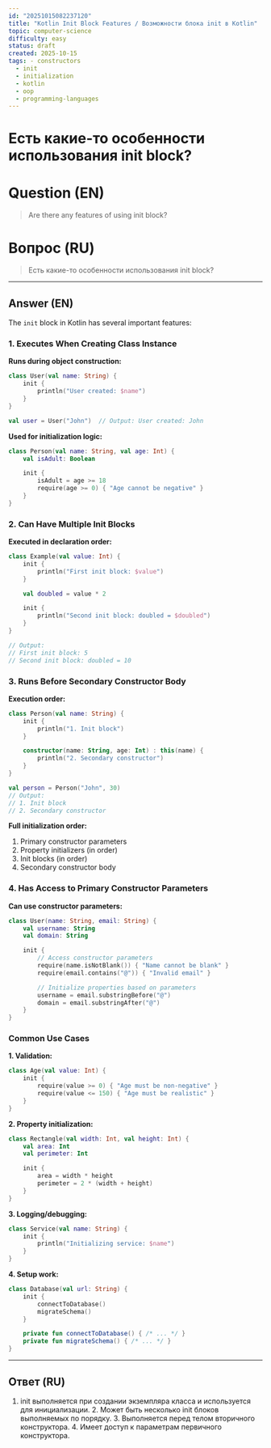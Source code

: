 ```yaml
---
id: "20251015082237120"
title: "Kotlin Init Block Features / Возможности блока init в Kotlin"
topic: computer-science
difficulty: easy
status: draft
created: 2025-10-15
tags: - constructors
  - init
  - initialization
  - kotlin
  - oop
  - programming-languages
---
```

# Есть какие-то особенности использования init block?

# Question (EN)
> Are there any features of using init block?

# Вопрос (RU)
> Есть какие-то особенности использования init block?

---

## Answer (EN)

The `init` block in Kotlin has several important features:

### 1. Executes When Creating Class Instance

**Runs during object construction:**
```kotlin
class User(val name: String) {
    init {
        println("User created: $name")
    }
}

val user = User("John")  // Output: User created: John
```

**Used for initialization logic:**
```kotlin
class Person(val name: String, val age: Int) {
    val isAdult: Boolean

    init {
        isAdult = age >= 18
        require(age >= 0) { "Age cannot be negative" }
    }
}
```

### 2. Can Have Multiple Init Blocks

**Executed in declaration order:**
```kotlin
class Example(val value: Int) {
    init {
        println("First init block: $value")
    }

    val doubled = value * 2

    init {
        println("Second init block: doubled = $doubled")
    }
}

// Output:
// First init block: 5
// Second init block: doubled = 10
```

### 3. Runs Before Secondary Constructor Body

**Execution order:**
```kotlin
class Person(val name: String) {
    init {
        println("1. Init block")
    }

    constructor(name: String, age: Int) : this(name) {
        println("2. Secondary constructor")
    }
}

val person = Person("John", 30)
// Output:
// 1. Init block
// 2. Secondary constructor
```

**Full initialization order:**
1. Primary constructor parameters
2. Property initializers (in order)
3. Init blocks (in order)
4. Secondary constructor body

### 4. Has Access to Primary Constructor Parameters

**Can use constructor parameters:**
```kotlin
class User(name: String, email: String) {
    val username: String
    val domain: String

    init {
        // Access constructor parameters
        require(name.isNotBlank()) { "Name cannot be blank" }
        require(email.contains("@")) { "Invalid email" }

        // Initialize properties based on parameters
        username = email.substringBefore("@")
        domain = email.substringAfter("@")
    }
}
```

### Common Use Cases

**1. Validation:**
```kotlin
class Age(val value: Int) {
    init {
        require(value >= 0) { "Age must be non-negative" }
        require(value <= 150) { "Age must be realistic" }
    }
}
```

**2. Property initialization:**
```kotlin
class Rectangle(val width: Int, val height: Int) {
    val area: Int
    val perimeter: Int

    init {
        area = width * height
        perimeter = 2 * (width + height)
    }
}
```

**3. Logging/debugging:**
```kotlin
class Service(val name: String) {
    init {
        println("Initializing service: $name")
    }
}
```

**4. Setup work:**
```kotlin
class Database(val url: String) {
    init {
        connectToDatabase()
        migrateSchema()
    }

    private fun connectToDatabase() { /* ... */ }
    private fun migrateSchema() { /* ... */ }
}
```

---

## Ответ (RU)

1. init выполняется при создании экземпляра класса и используется для инициализации. 2. Может быть несколько init блоков выполняемых по порядку. 3. Выполняется перед телом вторичного конструктора. 4. Имеет доступ к параметрам первичного конструктора.

